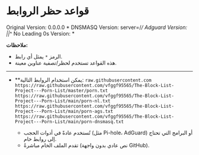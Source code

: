 # قواعد حظر الروابط

Original Version: 0.0.0.0 *
DNSMASQ Version: server=/*/
Adguard Version: ||*^
No Leading 0s Version: *

**ملاحظات:**
- الرمز `*` يمثل أي رابط.
- هذه القواعد تستخدم لحظر/تصفية عناوين معينة.
-------

   - **يمكن استخدام الروابط التالية: 
   `raw.githubusercontent.com`
   `https://raw.githubusercontent.com/vfggf95565/The-Block-List-Project---Porn-List/master/porn.txt`
   `https://raw.githubusercontent.com/vfggf95565/The-Block-List-Project---Porn-List/main/porn-nl.txt`
   `https://raw.githubusercontent.com/vfggf95565/The-Block-List-Project---Porn-List/main/porn-ags.txt`
   `https://raw.githubusercontent.com/vfggf95565/The-Block-List-Project---Porn-List/main/porn-dnsmasq.txt`
   
     - تُستخدم عادةً في أدوات الحجب (مثل Pi-hole، AdGuard) أو البرامج التي تحتاج إلى روابط خام.
     - تقدم الملف الخام مباشرةً (نص عادي بدون واجهة GitHub).
     
